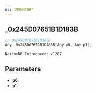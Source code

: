 ```yaml
---
ns: INVENTORY
---
```

## _0x245D07651B1D183B

```c
// 0x245D07651B1D183B
Any _0x245D07651B1D183B(Any p0, Any p1);
```

```
NativeDB Introduced: v1207
```

## Parameters
* **p0**:
* **p1**:
